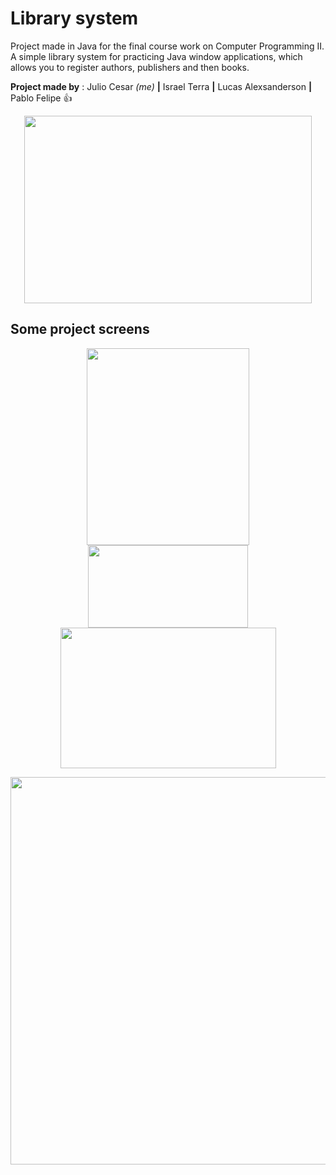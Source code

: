 # Library system
 Project made in Java for the final course work on Computer Programming II. A simple library system for practicing Java window applications, which allows you to register authors, publishers and then books.
 
 **Project made by** : Julio Cesar *(me)* **|** Israel Terra **|** Lucas Alexsanderson **|** Pablo Felipe :+1:
  
 
 <p align="center">
 <img width="460" height="300" src="https://i.ibb.co/LR8S5L8/logoTRAB.png">
</p>

## Some project screens

<p float="left"><p align="center"><img width="260" height="315" src="https://i.ibb.co/Kz6mVNY/tela1.png"><img width="256" height="132" src="https://i.ibb.co/WHSvV93/tela2.png"><img width="345" height="225" src="https://i.ibb.co/2qC2Nqg/tela3.png"></p></p>


 <p align="center"><img width="850" height="620" src="https://i.ibb.co/LzwRJ4T/tela4.png"></p>
